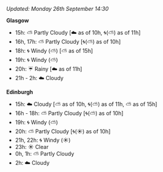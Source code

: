 *Updated: Monday 26th September 14:30*

**Glasgow**

* 15h: :partly_sunny: Partly Cloudy [:cloud: as of 10h, :cyclone:(:partly_sunny:) as of 11h]
* 16h, 17h: :partly_sunny: Partly Cloudy [:cyclone:(:partly_sunny:) as of 10h]
* 18h: :cyclone: Windy (:partly_sunny:) [:partly_sunny: as of 15h]
* 19h: :cyclone: Windy (:partly_sunny:)
* 20h: :umbrella: Rainy [:cloud: as of 11h]
* 21h - 2h: :cloud: Cloudy

**Edinburgh**

* 15h: :cloud: Cloudy [:partly_sunny: as of 10h, :cyclone:(:partly_sunny:) as of 11h, :partly_sunny: as of 15h]
* 16h - 18h: :partly_sunny: Partly Cloudy [:cyclone:(:partly_sunny:) as of 10h]
* 19h: :cyclone: Windy (:partly_sunny:)
* 20h: :partly_sunny: Partly Cloudy [:cyclone:(:sunny:) as of 10h]
* 21h, 22h: :cyclone: Windy (:sunny:)
* 23h: :sunny: Clear
* 0h, 1h: :partly_sunny: Partly Cloudy
* 2h: :cloud: Cloudy
